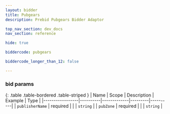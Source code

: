 ```yaml
---
layout: bidder
title: Pubgears
description: Prebid Pubgears Bidder Adaptor

top_nav_section: dev_docs
nav_section: reference

hide: true

biddercode: pubgears

biddercode_longer_than_12: false

---
```


### bid params

{: .table .table-bordered .table-striped }
| Name            | Scope    | Description | Example | Type     |
|-----------------|----------|-------------|---------|----------|
| `publisherName` | required |             |         | `string` |
| `pubZone`       | required |             |         | `string` |
